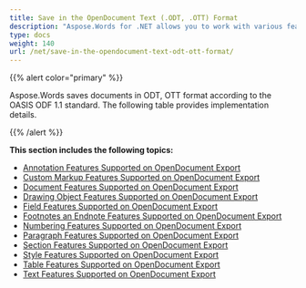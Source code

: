 ```yaml
---
title: Save in the OpenDocument Text (.ODT, .OTT) Format
description: "Aspose.Words for .NET allows you to work with various features supported when saving to OpenDocument Text format."
type: docs
weight: 140
url: /net/save-in-the-opendocument-text-odt-ott-format/
---
```


{{% alert color="primary" %}} 

Aspose.Words saves documents in ODT, OTT format according to the OASIS ODF 1.1 standard. The following table provides implementation details. 

{{% /alert %}} 

**This section includes the following topics:** 

- [Annotation Features Supported on OpenDocument Export](/words/net/annotation-features-supported-on-opendocument-export/)
- [Custom Markup Features Supported on OpenDocument Export](/words/net/custom-markup-features-supported-on-opendocument-export/)
- [Document Features Supported on OpenDocument Export](/words/net/document-features-supported-on-opendocument-export/)
- [Drawing Object Features Supported on OpenDocument Export](/words/net/drawing-object-features-supported-on-opendocument-export/)
- [Field Features Supported on OpenDocument Export](/words/net/field-features-supported-on-opendocument-export/)
- [Footnotes an Endnote Features Supported on OpenDocument Export](/words/net/footnotes-an-endnote-features-supported-on-opendocument-export/)
- [Numbering Features Supported on OpenDocument Export](/words/net/numbering-features-supported-on-opendocument-export/)
- [Paragraph Features Supported on OpenDocument Export](/words/net/paragraph-features-supported-on-opendocument-export/)
- [Section Features Supported on OpenDocument Export](/words/net/section-features-supported-on-opendocument-export/)
- [Style Features Supported on OpenDocument Export](/words/net/style-features-supported-on-opendocument-export/)
- [Table Features Supported on OpenDocument Export](/words/net/table-features-supported-on-opendocument-export/)
- [Text Features Supported on OpenDocument Export](/words/net/text-features-supported-on-opendocument-export/)
